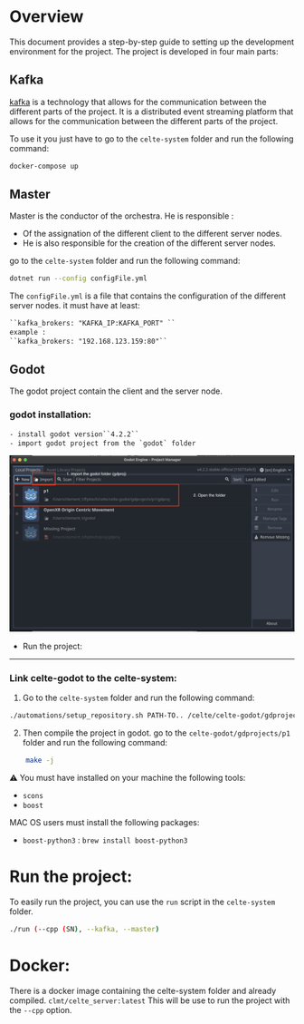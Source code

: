 # Overview

This document provides a step-by-step guide to setting up the development environment for the project. The project is developed in four main parts:

## Kafka

[kafka](https://kafka.apache.org/) is a technology that allows for the communication between the different parts of the project. It is a distributed event streaming platform that allows for the communication between the different parts of the project.

To use it you just have to go to the `celte-system` folder and run the following command:

```bash
docker-compose up
```

## Master

Master is the conductor of the orchestra. He is responsible :

* Of the assignation of the different client to the different server nodes.
* He is also responsible for the creation of the different server nodes.

go to the `celte-system` folder and run the following command:

```bash
dotnet run --config configFile.yml
```

The `configFile.yml` is a file that contains the configuration of the different server nodes.
it must have at least:

    ``kafka_brokers: "KAFKA_IP:KAFKA_PORT" ``
    example :
    ``kafka_brokers: "192.168.123.159:80"``

## Godot

The godot project contain the client and the server node.

### godot installation:

    - install godot version``4.2.2``
    - import godot project from the `godot` folder

![import godot project](./images/import_godot_project.png)

- Run the project:

---

### Link celte-godot to the celte-system:

1. Go to the `celte-system` folder and run the following command:

```bash
./automations/setup_repository.sh PATH-TO.. /celte/celte-godot/gdprojects/p1/gdproj
```

2. Then compile the project in godot.
   go to the `celte-godot/gdprojects/p1` folder and run the following command:

```bash
    make -j
```

⚠️ You must have installed on your machine the following tools:

- `scons`
- `boost`

MAC OS users must install the following packages:

- `boost-python3` : `brew install boost-python3`

# Run the project:

To easily run the project, you can use the `run` script in the `celte-system` folder.

```bash
./run (--cpp (SN), --kafka, --master)
```

# Docker:

There is a docker image containing the celte-system folder and already compiled.
`clmt/celte_server:latest`
This will be use to run the project with the `--cpp` option.
